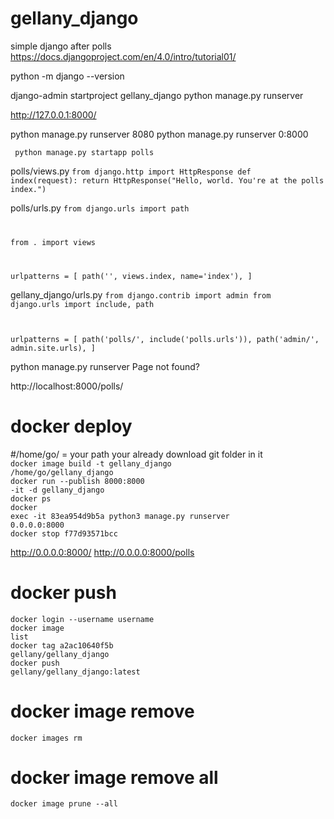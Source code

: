 # gellany_django
simple django after polls<br>
https://docs.djangoproject.com/en/4.0/intro/tutorial01/


python -m django --version

django-admin startproject gellany_django 
python manage.py runserver

http://127.0.0.1:8000/

python manage.py runserver 8080
python manage.py runserver 0:8000

<code> python manage.py startapp polls</code><br>

polls/views.py 
<code>from django.http import HttpResponse
def index(request):
    return HttpResponse("Hello, world. You're at the polls index.")</code><br>
    
 polls/urls.py
 <code>from django.urls import path

from . import views

urlpatterns = [
    path('', views.index, name='index'),
]</code><br>

gellany_django/urls.py
<code>from django.contrib import admin
from django.urls import include, path

urlpatterns = [
    path('polls/', include('polls.urls')),
    path('admin/', admin.site.urls),
]</code><br>

python manage.py runserver
Page not found?

http://localhost:8000/polls/
  
# docker deploy
#/home/go/ = your path your already download git folder in it<br>
<code>docker image build -t gellany_django /home/go/gellany_django</code><br>
<code>docker run --publish 8000:8000 -it -d gellany_django</code><br>
<code>docker ps</code><br>
<code>docker exec -it 83ea954d9b5a python3 manage.py runserver 0.0.0.0:8000</code><br>
<code>docker stop f77d93571bcc</code><br>

http://0.0.0.0:8000/
http://0.0.0.0:8000/polls



# docker push
<code>docker login --username username</code><br>
<code>docker image list</code><br>
<code>docker tag a2ac10640f5b gellany/gellany_django</code><br>
<code>docker push gellany/gellany_django:latest</code><br>

# docker image remove
<code>docker images rm </code><br>

# docker image remove all
<code>docker image prune --all</code><br>


    



